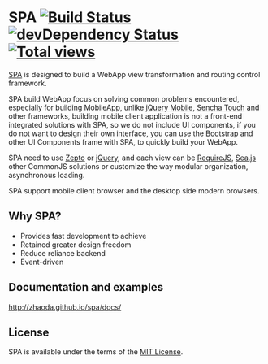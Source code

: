 # SPA [![Build Status](https://travis-ci.org/zhaoda/spa.png?branch=master)](https://travis-ci.org/zhaoda/spa) [![devDependency Status](https://david-dm.org/zhaoda/spa/dev-status.png)](https://david-dm.org/zhaoda/spa#info=devDependencies) [![Total views](https://sourcegraph.com/api/repos/github.com/zhaoda/spa/counters/views.png)](https://sourcegraph.com/github.com/zhaoda/spa)

[SPA](http://zhaoda.github.io/spa/docs/) is designed to build a WebApp view transformation and routing control framework.

SPA build WebApp focus on solving common problems encountered, especially for building MobileApp, unlike [jQuery Mobile](http://jquerymobile.com/), [Sencha Touch](http://www.sencha.com/products/touch/) and other frameworks, building mobile client application is not a front-end integrated solutions with SPA, so we do not include UI components, if you do not want to design their own interface, you can use the [Bootstrap](http://getbootstrap.com/) and other UI Components frame with SPA, to quickly build your WebApp.

SPA need to use [Zepto](http://zeptojs.com/) or [jQuery](http://jquery.com/), and each view can be [RequireJS](http://requirejs.org/), [Sea.js](http://seajs.org/docs/) other CommonJS solutions or customize the way modular organization, asynchronous loading.

SPA support mobile client browser and the desktop side modern browsers.

## Why SPA?

* Provides fast development to achieve
* Retained greater design freedom
* Reduce reliance backend
* Event-driven

## Documentation and examples

<http://zhaoda.github.io/spa/docs/>

## License

SPA is available under the terms of the [MIT License](https://github.com/zhaoda/spa/blob/master/LICENSE).

